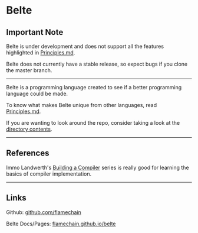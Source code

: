 # Belte

## Important Note

Belte is under development and does not support all the features highlighted in [Principles.md](docs/Principles.md).

Belte does not currently have a stable release, so expect bugs if you clone the master branch.

___

Belte is a programming language created to see if a better programming language could be made.

To know what makes Belte unique from other languages, read [Principles.md](docs/Principles.md).

If you are wanting to look around the repo, consider taking a look at the [directory contents](DIRECTORY_CONTENTS.md).

___

## References

Immo Landwerth's [Building a Compiler](https://www.youtube.com/playlist?list=PLRAdsfhKI4OWNOSfS7EUu5GRAVmze1t2y)
series is really good for learning the basics of compiler implementation.

___

## Links

Github: [github.com/flamechain](https://github.com/flamechain)

Belte Docs/Pages: [flamechain.github.io/belte](https://flamechain.github.io/belte/)
